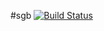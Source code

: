 #sgb
[![Build Status](https://travis-ci.org/theninjateam/sgb.svg?branch=master)](https://travis-ci.org/theninjateam/sgb)